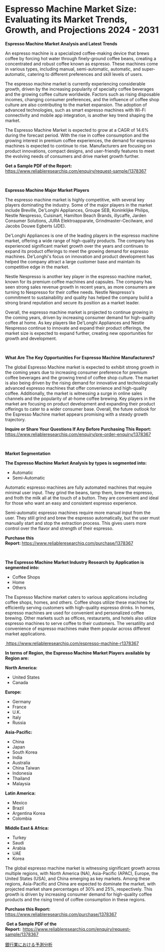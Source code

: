 <p><h1>Espresso Machine Market Size: Evaluating its Market Trends, Growth, and Projections 2024 - 2031</h1></p><p><strong>Espresso Machine Market Analysis and Latest Trends</strong></p>
<p><p>An espresso machine is a specialized coffee-making device that brews coffee by forcing hot water through finely-ground coffee beans, creating a concentrated and robust coffee known as espresso. These machines come in various types, including manual, semi-automatic, automatic, and super-automatic, catering to different preferences and skill levels of users.</p><p>The espresso machine market is currently experiencing considerable growth, driven by the increasing popularity of specialty coffee beverages and the growing coffee culture worldwide. Factors such as rising disposable incomes, changing consumer preferences, and the influence of coffee shop culture are also contributing to the market expansion. The adoption of advanced technologies, such as smart espresso machines with Wi-Fi connectivity and mobile app integration, is another key trend shaping the market.</p><p>The Espresso Machine Market is expected to grow at a CAGR of 14.6% during the forecast period. With the rise in coffee consumption and the growing interest in premium coffee experiences, the demand for espresso machines is expected to continue to rise. Manufacturers are focusing on product innovations, compact designs, and user-friendly features to meet the evolving needs of consumers and drive market growth further.</p></p>
<p><strong>Get a Sample PDF of the Report:&nbsp;</strong> <a href="https://www.reliableresearchiq.com/enquiry/request-sample/1378367">https://www.reliableresearchiq.com/enquiry/request-sample/1378367</a></p>
<p>&nbsp;</p>
<p><strong>Espresso Machine Major Market Players</strong></p>
<p><p>The espresso machine market is highly competitive, with several key players dominating the industry. Some of the major players in the market include Breville, De'Longhi Appliances, Groupe SEB, Koninklijke Philips, Nestle Nespresso, Cuisinart, Hamilton Beach Brands, illycaffe, Jarden Consumer Solutions, JURA Elektroapparate, Grindmaster-Cecilware, and Jacobs Douwe Egberts (JDE).</p><p>De'Longhi Appliances is one of the leading players in the espresso machine market, offering a wide range of high-quality products. The company has experienced significant market growth over the years and continues to expand its product offerings to meet the growing demand for espresso machines. De'Longhi's focus on innovation and product development has helped the company attract a large customer base and maintain its competitive edge in the market.</p><p>Nestle Nespresso is another key player in the espresso machine market, known for its premium coffee machines and capsules. The company has seen strong sales revenue growth in recent years, as more consumers are turning to Nespresso for their coffee needs. Nestle Nespresso's commitment to sustainability and quality has helped the company build a strong brand reputation and secure its position as a market leader.</p><p>Overall, the espresso machine market is projected to continue growing in the coming years, driven by increasing consumer demand for high-quality coffee at home. As key players like De'Longhi Appliances and Nestle Nespresso continue to innovate and expand their product offerings, the market size is expected to expand further, creating new opportunities for growth and development.</p></p>
<p>&nbsp;</p>
<p><strong>What Are The Key Opportunities For Espresso Machine Manufacturers?</strong></p>
<p><p>The global Espresso Machine market is expected to exhibit strong growth in the coming years due to increasing consumer preference for premium coffee beverages and the growing trend of coffee shop culture. The market is also being driven by the rising demand for innovative and technologically advanced espresso machines that offer convenience and high-quality coffee. Additionally, the market is witnessing a surge in online sales channels and the popularity of at-home coffee brewing. Key players in the market are focusing on product development and expanding their product offerings to cater to a wider consumer base. Overall, the future outlook for the Espresso Machine market appears promising with a steady growth trajectory.</p></p>
<p><strong>Inquire or Share Your Questions If Any Before Purchasing This Report:</strong> <a href="https://www.reliableresearchiq.com/enquiry/pre-order-enquiry/1378367">https://www.reliableresearchiq.com/enquiry/pre-order-enquiry/1378367</a></p>
<p>&nbsp;</p>
<p><strong>Market Segmentation</strong></p>
<p><strong>The Espresso Machine Market Analysis by types is segmented into:</strong></p>
<p><ul><li>Automatic</li><li>Semi-Automatic</li></ul></p>
<p><p>Automatic espresso machines are fully automated machines that require minimal user input. They grind the beans, tamp them, brew the espresso, and froth the milk all at the touch of a button. They are convenient and ideal for those who want an easy and consistent espresso experience. </p><p>Semi-automatic espresso machines require more manual input from the user. They still grind and brew the espresso automatically, but the user must manually start and stop the extraction process. This gives users more control over the flavor and strength of their espresso.</p></p>
<p><strong>Purchase this Report:&nbsp;</strong><a href="https://www.reliableresearchiq.com/purchase/1378367">https://www.reliableresearchiq.com/purchase/1378367</a></p>
<p>&nbsp;</p>
<p><strong>The Espresso Machine Market Industry Research by Application is segmented into:</strong></p>
<p><ul><li>Coffee Shops</li><li>Home</li><li>Others</li></ul></p>
<p><p>The Espresso Machine market caters to various applications including coffee shops, homes, and others. Coffee shops utilize these machines for efficiently serving customers with high-quality espresso drinks. In homes, espresso machines are used for convenient and personalized coffee brewing. Other markets such as offices, restaurants, and hotels also utilize espresso machines to serve coffee to their customers. The versatility and convenience of espresso machines make them popular across different market applications.</p></p>
<p><a href="https://www.reliableresearchiq.com/espresso-machine-r1378367">&nbsp;https://www.reliableresearchiq.com/espresso-machine-r1378367</a></p>
<p><strong>In terms of Region, the Espresso Machine Market Players available by Region are:</strong></p>
<p>
    <p> <strong> North America: </strong>
        <ul>
            <li>United States</li>
            <li>Canada</li>
        </ul>
        </p> 
    <p> <strong> Europe: </strong>
        <ul>
            <li>Germany</li>
            <li>France</li>
            <li>U.K.</li>
            <li>Italy</li>
            <li>Russia</li>
        </ul>
        </p> 
    <p> <strong> Asia-Pacific: </strong>
        <ul>
            <li>China</li>
            <li>Japan</li>
            <li>South Korea</li>
            <li>India</li>
            <li>Australia</li>
            <li>China Taiwan</li>
            <li>Indonesia</li>
            <li>Thailand</li>
            <li>Malaysia</li>
        </ul>
        </p> 
    <p> <strong> Latin America: </strong>
        <ul>
            <li>Mexico</li>
            <li>Brazil</li>
            <li>Argentina Korea</li>
            <li>Colombia</li>
        </ul>
        </p> 
    <p> <strong> Middle East & Africa: </strong>
        <ul>
            <li>Turkey</li>
            <li>Saudi</li>
            <li>Arabia</li>
            <li>UAE</li>
            <li>Korea</li>
        </ul>
    </p>
    </p>
<p><p>The global espresso machine market is witnessing significant growth across multiple regions, with North America (NA), Asia-Pacific (APAC), Europe, the United States (USA), and China emerging as key markets. Among these regions, Asia-Pacific and China are expected to dominate the market, with projected market share percentages of 30% and 25%, respectively. This growth is driven by increasing consumer demand for high-quality coffee products and the rising trend of coffee consumption in these regions.</p></p>
<p><strong>Purchase this Report: </strong><a href="https://www.reliableresearchiq.com/purchase/1378367">https://www.reliableresearchiq.com/purchase/1378367</a></p>
<p>&nbsp;<strong>Get a Sample PDF of the Report:&nbsp;&nbsp;</strong><a href="https://www.reliableresearchiq.com/enquiry/request-sample/1378367">https://www.reliableresearchiq.com/enquiry/request-sample/1378367</a></p>
<p><strong></strong></p>
<p><p><a href="https://github.com/sghwr779811674/Market-Research-Report-List-3/blob/main/403370834161.md">銀行業における予測分析</a></p></p>